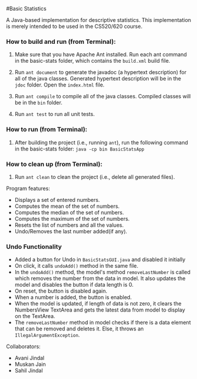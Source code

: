 #Basic Statistics

A Java-based implementation for descriptive statistics. This
implementation is merely intended to be used in the CS520/620 course.

### How to build and run (from Terminal):

1. Make sure that you have Apache Ant installed. Run each ant command in the basic-stats folder, which contains the `build.xml` build file.

2. Run `ant document` to generate the javadoc (a hypertext description) for all of the java classes. Generated hypertext description will be in the `jdoc` folder. Open the `index.html` file. 

3. Run `ant compile` to compile all of the java classes. Compiled classes will be in the `bin` folder.

4. Run `ant test` to run all unit tests.

### How to run (from Terminal):

1. After building the project (i.e., running `ant`), run the following command in the basic-stats folder:
   `java -cp bin BasicStatsApp`

### How to clean up (from Terminal):

1. Run `ant clean` to clean the project (i.e., delete all generated files).

Program features:

* Displays a set of entered numbers.
* Computes the mean of the set of numbers.
* Computes the median of the set of numbers.
* Computes the maximum of the set of numbers.    
* Resets the list of numbers and all the values.
* Undo/Removes the last number added(if any).

### Undo Functionality
* Added a button for Undo in `BasicStatsGUI.java` and disabled it initially
* On click, it calls `undoAdd()` method in the same file.
* In the `undoAdd()` method, the model's method `removeLastNumber` is called which removes the number from the data in model. It also updates the model and disables the button if data length is 0.
* On reset, the button is disabled again.
* When a number is added, the button is enabled. 
* When the model is updated, if length of data is not zero, it clears the NumbersView TextArea and gets the latest data from model to display on the TextArea.
* The `removeLastNumber` method in model checks if there is a data element that can be removed and deletes it. Else, it throws an `IllegalArgumentException`.


Collaborators:

* Avani Jindal
* Muskan Jain
* Sahil Jindal